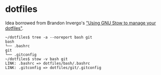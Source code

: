 # dotfiles

Idea borrowed from Brandon Invergo's ["Using GNU Stow to manage your dotfiles"].

```console
~/dotfiles$ tree -a --noreport bash git
bash
└── .bashrc
git
└── .gitconfig
~/dotfiles$ stow -v bash git
LINK: .bashrc => dotfiles/bash/.bashrc
LINK: .gitconfig => dotfiles/git/.gitconfig
```

["Using GNU Stow to manage your dotfiles"]: http://brandon.invergo.net/news/2012-05-26-using-gnu-stow-to-manage-your-dotfiles.html